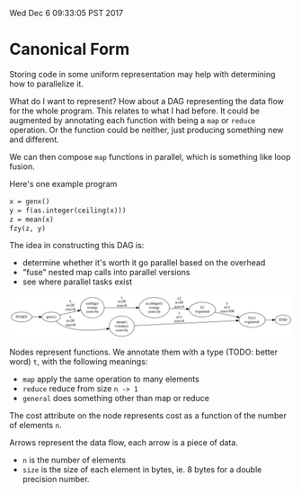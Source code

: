 Wed Dec  6 09:33:05 PST 2017

# Canonical Form

Storing code in some uniform representation may help with determining
how to parallelize it.

What do I want to represent? How about a DAG representing the data flow for
the whole program. This relates to what I had before. It could be augmented
by annotating each function with being a `map` or `reduce` operation. Or
the function could be neither, just producing something new and different.

We can then compose `map` functions in parallel, which is something like
loop fusion.

Here's one example program

```{R}
x = genx()
y = f(as.integer(ceiling(x)))
z = mean(x)
fzy(z, y)
```

The idea in constructing this DAG is:

- determine whether it's worth it go parallel based on the overhead
- "fuse" nested map calls into parallel versions
- see where parallel tasks exist

![](program.svg)

Nodes represent functions. We annotate them with a type (TODO: better word)
`t`, with the following meanings:

- `map` apply the same operation to many elements
- `reduce` reduce from size `n -> 1`
- `general` does something other than map or reduce

The cost attribute on the node represents cost as a function of the number
of elements `n`.

Arrows represent the data flow, each arrow is a piece of data.

- `n` is the number of elements
- `size` is the size of each element in bytes, ie. 8 bytes for a double
  precision number.
